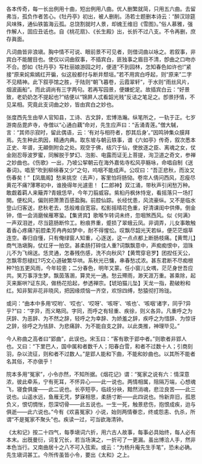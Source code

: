 <!-- { "loadSidebar": true } -->
各本传奇，每一长出例用十曲，短出例用八曲。优人删繁就简，只用五六曲。去留弗当，孤负作者苦心。《牡丹亭》初出，被人删削。汤若士题删本诗云：“醉汉琼筵风味殊，通仙铁笛海云孤。总饶割就时人景，却媿王维旧《雪图》。”俗人慕雅，强作解人，固应丑诋也。自《桃花扇》、《长生殿》出，长折不过八支。不令再删，庶存眞面。

凡词曲皆非浪塡。胸中情不可说、眼前景不可见者，则借词曲以咏之。若叙事，非宾白不能醒目也。使仅以词曲叙事，不插宾白，匪独事之眉目不清，卽曲之口吻亦不合。卽如《牡丹亭》写杜丽娘游园之时，便道“不到园林，怎知春色如许也!”紧接“原来姹紫嫣红开徧，似这般都付与断井颓垣。”若不用宾白呼起，则“原来”二字不见精神。此下叙亭馆之胜，于陆则“朝飞暮卷，云霞翠轩”，于水则“雨丝风片，烟波画船”。而此调尚有三字两句。若再写园景，便嫌蛇足。故插宾白云：“好景致，老奶奶怎不提起也?”结便以“锦屛人忒看韶光贱”反诘之笔足之。卽景抒情，不见呆相。究竟此支词曲之妙，皆由宾白之妙也。

张度西先生由举人官知县，工诗、古文辞，宏博浩瀚。纵笔所之，一轨于正。七岁游南岳毘庐寺，寺僧以“心通白藕”命对，先生应声曰：“舌涌青莲。”僧大駴，言：“其师示寂时，留此偶语，云：‘有对与相符者，卽其后身’。”因鸣钟集众膜拜焉。先生种此夙因，精通内典。取东坡与朝云轶事，谱《六如亭》传奇，叙次悉本正史、年谱，无顚倒附会之处。观空于佛，结穴于仙，使放逐之臣、离魂之女，仗金刚忍辱波罗蜜，同解脱于梦幻、泡影、电露而证无上菩提，洵卫道之奇文，参禅之妙曲也。《伤歌》一出，乃坡公挈朝云在海外嘉佑寺松风亭觞咏，命唱自制《送春词》。唱至“吹到柳绵春又少”之句，呜咽不能成声。公叹曰：“吾正悲秋，而汝又伤春矣！”【凤凰阁】愁来挑空（去声），客里怕将肠恸。卷帘人倩问西风，忍瘦尽黄花不痛?薄寒初中，谁挽得年光遽悤！【二郎神】双江涌，带秋声引闲愁万种。敢觑着羁人来簸弄?青娥恁早，今年刀翦威容。紫桕丹枫休恃宠，看摇落只一场打閧。便松风，偏则把萧萧百感盈胸。前腔仙踪。长经忧患，风流豪纵。又不是临水登山归客送，悲秋老去，恁般难自宽容。松影摇晴花色重，好清课闺中供俸。倒金钟，借一会消磨候雁寒蛩。【集贤宾】歌喉乍转词未终，忽咽煞西风。似《何满》一声双泪迸，尽当筵肠断伶工。粉痕界重，蹙损了翠蛾云凤。非调弄，儿女事敢触着香心疼痛?前腔柔芳冉冉如梦中，耐不得惺忪。叹飘尽韶光天若纵，便茫茫烟草连空。春归自懂，只有俺绿窗人知重，心逐送，这一点点都上断肠枝痛。【黄莺儿】商气浩塡胸，仗红牙一拍空。甚柔肠打碎佳人重?词飘飘意中，声痴痴恨中，泪珠儿不为飞绵送。恁灵通，怎春残伤感，洗不向秋风?【黄莺穿皂罗】团揑任天公，怎飘零怨褪红?巧文心道破繁华哄。系秋光已慵，串春愁忒浓。甚东君断不尽痴根种?怕五更风雨，今年较悤；二分春色，明年又蒙。任小窗儿女喁，茫茫身世吾应共。笑万事浮生梦。飘茵落溷，算灵光一通。愁云殢雨，渺天涯万重。甚乘除，起灭来厮哄?证东风，做杨花拾起，参透禅宗。【琥珀猫儿坠】天龙一指，勘破粉和红。知非絮非花非晓风，把因缘烦恼一齐空，欢悰四缚，愁猿彻打玲珑。

或问：“曲本中多用‘哎哟’、‘哎也’、‘哎呀’、‘咳呀’、‘咳也’、‘咳咽’诸字，同乎?异乎?”曰：“字异，而义略同。字同，而呼之有轻重、疾徐，则义各异。凡重呼之为厌辞、为恶辞、为不然之辞，轻呼之为幸辞、为娇羞之辞，疾呼之为惜辞、为惊讶之辞，徐呼之为怯辞、为悲痛辞、为不能自支之辞。以此类推，神理毕见。”

今人称曲之高者曰“郢曲”，此误也。宋玉曰：“客有歌于郢中者。”则歌者非郢人也。又曰：“下里巴人，国中属和者数千人；阳春白雪，和者不过数十人；引商刻羽，杂以流征，则和者不过数人。”是郢人能和下曲，不能和妙曲也。以其所不能者名其俗，不亦傎乎！

院本多用“冤家”，小令亦然，不知所据。《烟花记》谓：“冤家之说有六：情深意浓，彼此牵系，宁有死耳，不怀异心——此一说也。两情相属，阻隔万端，心想魂飞，寝食俱废——此二说也。长亭短亭，临歧分袂，黯然消魂，悲泣良苦——此三说也。山遥水远，鱼雁无凭，梦寐相思，柔肠寸断——此四说也。怜新弃旧，孤恩负义，恨切惆怅，怨深切骨——此五说也。一生一死，触景悲伤，抱恨成疾，迨与俱逝——此六说也。”今有《欢喜冤家》小说，始则两情眷恋，终或怨恚、仇杀，所谓“不是冤家不聚头”也。疾读一过，可当欲海清钟。

《太和记》按二十四气，每季塡词六折，用六古人故事，每事必具始终，每人必有本末。出旣曼衍，词复冗长，若当场演之，一折可了一更漏。虽出博洽人手，然非本色当行。又南曲居十之八不可入弦索。或云：“为杨升庵先生手笔”，恐未必确。先生塡词甚工。今所传虽皆小令，要出《太和》之上。

